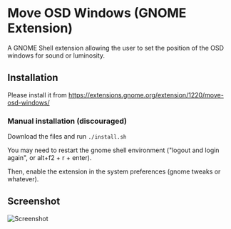 # Move OSD Windows (GNOME Extension)

A GNOME Shell extension allowing the user to set the position of the OSD windows
for sound or luminosity.

## Installation

Please install it from <https://extensions.gnome.org/extension/1220/move-osd-windows/>

### Manual installation (discouraged)

Download the files and run `./install.sh`

You may need to restart the gnome shell environment ("logout and login again",
or alt+f2 + r + enter).

Then, enable the extension in the system preferences (gnome tweaks or whatever).

## Screenshot

![Screenshot](http://i.imgur.com/uJPgGkD.png)

